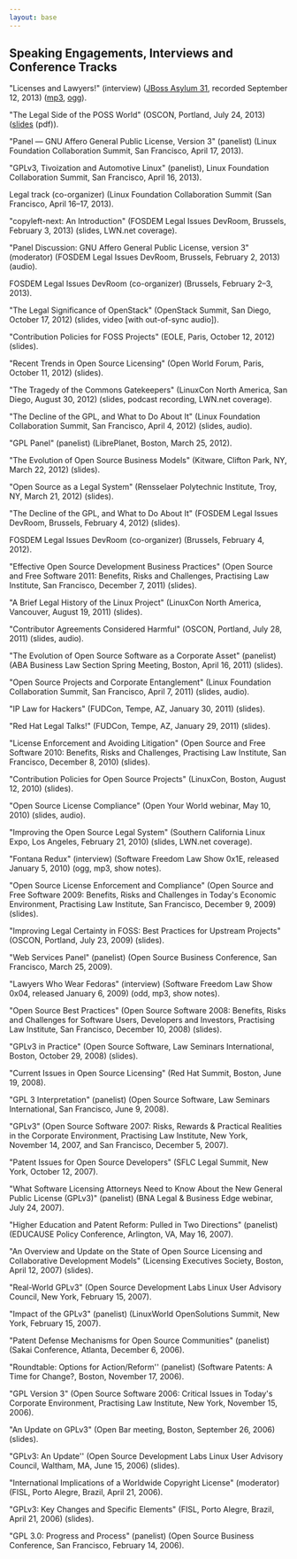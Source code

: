 ```yaml
---
layout: base
---
```


Speaking Engagements, Interviews and Conference Tracks
------------------------------------------------------
   
"Licenses and Lawyers!" (interview) ([JBoss Asylum
31](http://jbosscommunityasylum.libsyn.com/podcast-31-licenses-and-lawyers),
recorded September 12, 2013)
([mp3](http://traffic.libsyn.com/jbosscommunityasylum/JBossCommunityAsylumPodcast-Episode31.mp3),
[ogg](http://traffic.libsyn.com/jbosscommunityasylum/JBossCommunityAsylumPodcast-Episode31.ogg)).

"The Legal Side of the POSS World" (OSCON, Portland, July 24, 2013)
([slides](http://cdn.oreillystatic.com/en/assets/1/event/95/The%20Legal%20Side%20of%20the%20POSS%20World%20Presentation.pdf) (pdf)).

"Panel &mdash; GNU Affero General Public License, Version 3"
(panelist) (Linux Foundation Collaboration Summit, San Francisco,
April 17, 2013).

"GPLv3, Tivoization and Automotive Linux" (panelist), Linux Foundation
Collaboration Summit, San Francisco, April 16, 2013).

Legal track (co-organizer) (Linux Foundation Collaboration Summit (San
Francisco, April 16&ndash;17, 2013).

"copyleft-next: An Introduction" (FOSDEM Legal Issues DevRoom,
Brussels, February 3, 2013) (slides, LWN.net coverage).

"Panel Discussion: GNU Affero General Public License, version 3"
(moderator) (FOSDEM Legal Issues DevRoom, Brussels, February 2, 2013)
(audio).

FOSDEM Legal Issues DevRoom (co-organizer) (Brussels, February
2&ndash;3, 2013).

"The Legal Significance of OpenStack" (OpenStack Summit, San Diego,
October 17, 2012) (slides, video [with out-of-sync audio]).

"Contribution Policies for FOSS Projects" (EOLE, Paris, October 12,
2012) (slides).

"Recent Trends in Open Source Licensing" (Open World Forum, Paris,
October 11, 2012) (slides).

"The Tragedy of the Commons Gatekeepers" (LinuxCon North America, San
Diego, August 30, 2012) (slides, podcast recording, LWN.net coverage).

"The Decline of the GPL, and What to Do About It" (Linux Foundation
Collaboration Summit, San Francisco, April 4, 2012) (slides, audio).

"GPL Panel" (panelist) (LibrePlanet, Boston, March 25, 2012).

"The Evolution of Open Source Business Models" (Kitware, Clifton Park,
NY, March 22, 2012) (slides).

"Open Source as a Legal System" (Rensselaer Polytechnic Institute,
Troy, NY, March 21, 2012) (slides).

"The Decline of the GPL, and What to Do About It" (FOSDEM Legal Issues
DevRoom, Brussels, February 4, 2012) (slides).

FOSDEM Legal Issues DevRoom (co-organizer) (Brussels, February 4,
2012).

"Effective Open Source Development Business Practices" (Open Source
and Free Software 2011: Benefits, Risks and Challenges, Practising Law
Institute, San Francisco, December 7, 2011) (slides).

"A Brief Legal History of the Linux Project" (LinuxCon North America,
Vancouver, August 19, 2011) (slides).

"Contributor Agreements Considered Harmful" (OSCON, Portland, July 28,
2011) (slides, audio).

"The Evolution of Open Source Software as a Corporate Asset"
(panelist) (ABA Business Law Section Spring Meeting, Boston, April 16,
2011) (slides).

"Open Source Projects and Corporate Entanglement" (Linux Foundation
Collaboration Summit, San Francisco, April 7, 2011) (slides, audio).

"IP Law for Hackers" (FUDCon, Tempe, AZ, January 30, 2011) (slides).

"Red Hat Legal Talks!" (FUDCon, Tempe, AZ, January 29, 2011) (slides).

"License Enforcement and Avoiding Litigation" (Open Source and Free
Software 2010: Benefits, Risks and Challenges, Practising Law
Institute, San Francisco, December 8, 2010) (slides).

"Contribution Policies for Open Source Projects" (LinuxCon, Boston,
August 12, 2010) (slides).

"Open Source License Compliance" (Open Your World webinar, May 10,
2010) (slides, audio).

"Improving the Open Source Legal System" (Southern California Linux
Expo, Los Angeles, February 21, 2010) (slides, LWN.net coverage).

"Fontana Redux" (interview) (Software Freedom Law Show 0x1E, released
January 5, 2010) (ogg, mp3, show notes).

"Open Source License Enforcement and Compliance" (Open Source and Free
Software 2009: Benefits, Risks and Challenges in Today's Economic
Environment, Practising Law Institute, San Francisco, December 9,
2009) (slides).

"Improving Legal Certainty in FOSS: Best Practices for Upstream
Projects" (OSCON, Portland, July 23, 2009) (slides).

"Web Services Panel" (panelist) (Open Source Business Conference, San
Francisco, March 25, 2009).

"Lawyers Who Wear Fedoras" (interview) (Software Freedom Law Show
0x04, released January 6, 2009) (odd, mp3, show notes).

"Open Source Best Practices" (Open Source Software 2008: Benefits,
Risks and Challenges for Software Users, Developers and Investors,
Practising Law Institute, San Francisco, December 10, 2008) (slides).

"GPLv3 in Practice" (Open Source Software, Law Seminars International,
Boston, October 29, 2008) (slides).

"Current Issues in Open Source Licensing" (Red Hat Summit, Boston,
June 19, 2008).

"GPL 3 Interpretation" (panelist) (Open Source Software, Law Seminars
International, San Francisco, June 9, 2008).

"GPLv3" (Open Source Software 2007: Risks, Rewards & Practical
Realities in the Corporate Environment, Practising Law Institute, New
York, November 14, 2007, and San Francisco, December 5, 2007).

"Patent Issues for Open Source Developers" (SFLC Legal Summit, New
York, October 12, 2007).

"What Software Licensing Attorneys Need to Know About the New General
Public License (GPLv3)" (panelist) (BNA Legal & Business Edge webinar,
July 24, 2007).

"Higher Education and Patent Reform: Pulled in Two Directions"
(panelist) (EDUCAUSE Policy Conference, Arlington, VA, May 16, 2007).

"An Overview and Update on the State of Open Source Licensing and
Collaborative Development Models" (Licensing Executives Society,
Boston, April 12, 2007) (slides).

"Real-World GPLv3" (Open Source Development Labs Linux User Advisory
Council, New York, February 15, 2007).

"Impact of the GPLv3" (panelist) (LinuxWorld OpenSolutions Summit, New
York, February 15, 2007).

"Patent Defense Mechanisms for Open Source Communities" (panelist)
(Sakai Conference, Atlanta, December 6, 2006).

"Roundtable: Options for Action/Reform'' (panelist) (Software Patents:
A Time for Change?, Boston, November 17, 2006).

"GPL Version 3" (Open Source Software 2006: Critical Issues in Today's
Corporate Environment, Practising Law Institute, New York, November
15, 2006).

"An Update on GPLv3" (Open Bar meeting, Boston, September 26, 2006)
(slides).

"GPLv3: An Update'' (Open Source Development Labs Linux User Advisory
Council, Waltham, MA, June 15, 2006) (slides).

"International Implications of a Worldwide Copyright License"
(moderator) (FISL, Porto Alegre, Brazil, April 21, 2006).

"GPLv3: Key Changes and Specific Elements" (FISL, Porto Alegre,
Brazil, April 21, 2006) (slides).

"GPL 3.0: Progress and Process" (panelist) (Open Source Business
Conference, San Francisco, February 14, 2006).
